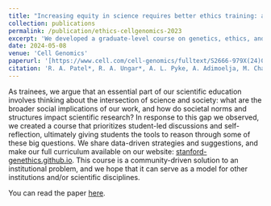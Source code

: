 ```yaml
---
title: "Increasing equity in science requires better ethics training: a course by trainees, for trainees"
collection: publications
permalink: /publication/ethics-cellgenomics-2023
excerpt: 'We developed a graduate-level course on genetics, ethics, and society. We share data-driven strategies and suggestions, as well as our [full curriculum](https://stanford-genethics.github.io/). You can read the paper [here](https://www.cell.com/cell-genomics/fulltext/S2666-979X(24)00120-4).'
date: 2024-05-08
venue: 'Cell Genomics'
paperurl: '[https://www.cell.com/cell-genomics/fulltext/S2666-979X(24)00120-4](https://www.cell.com/cell-genomics/fulltext/S2666-979X(24)00120-4)'
citation: 'R. A. Patel*, R. A. Ungar*, A. L. Pyke, A. Adimoelja, M. Chakraborty, et al., 2024 Increasing equity in science requires better ethics training: A course by trainees, for trainees. Cell Genomics 4: 100554.'
---
```

As trainees, we argue that an essential part of our scientific education involves thinking about the intersection of science and society: what are the broader social implications of our work, and how do societal norms and structures impact scientific research? In response to this gap we observed, we created a course that prioritizes student-led discussions and self-reflection, ultimately giving students the tools to reason through some of these big questions. We share data-driven strategies and suggestions, and make our full curriculum available on our website: [stanford-genethics.github.io](https://stanford-genethics.github.io/). This course is a community-driven solution to an institutional problem, and we hope that it can serve as a model for other institutions and/or scientific disciplines.

You can read the paper [here](https://www.cell.com/cell-genomics/fulltext/S2666-979X(24)00120-4).
